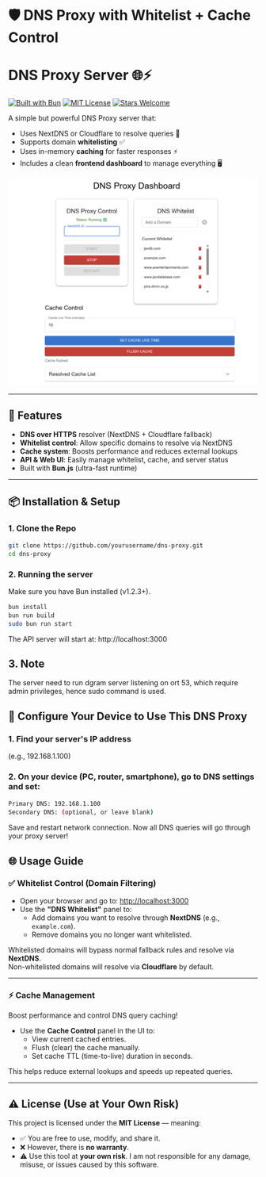 # 🛡️ DNS Proxy with Whitelist + Cache Control

# DNS Proxy Server 🌐⚡

[![Built with Bun](https://img.shields.io/badge/Built%20with-Bun-black?logo=bun&logoColor=white)](https://bun.sh/)
[![MIT License](https://img.shields.io/badge/License-MIT-blue.svg)](LICENSE)
[![Stars Welcome](https://img.shields.io/badge/⭐️-Stars%20Welcome-ff69b4)](https://github.com/yourusername/dns-proxy/stargazers)

A simple but powerful DNS Proxy server that:

- Uses NextDNS or Cloudflare to resolve queries 🔄
- Supports domain **whitelisting** ✅
- Uses in-memory **caching** for faster responses ⚡
- Includes a clean **frontend dashboard** to manage everything 🖥️

![Screenshot](assets/ss01.png)

---

## 🚀 Features

- **DNS over HTTPS** resolver (NextDNS + Cloudflare fallback)
- **Whitelist control**: Allow specific domains to resolve via NextDNS
- **Cache system**: Boosts performance and reduces external lookups
- **API & Web UI**: Easily manage whitelist, cache, and server status
- Built with **Bun.js** (ultra-fast runtime)

---

## 📦 Installation & Setup

### 1. Clone the Repo

```bash
git clone https://github.com/yourusername/dns-proxy.git
cd dns-proxy
```

### 2. Running the server

Make sure you have Bun installed (v1.2.3+).

```bash
bun install
bun run build
sudo bun run start
```

The API server will start at:
http://localhost:3000

## 3. Note

The server need to run dgram server listening on ort 53, which require admin privileges, hence sudo command is used.

## 📡 Configure Your Device to Use This DNS Proxy

### 1. Find your server's IP address

(e.g., 192.168.1.100)

### 2. On your device (PC, router, smartphone), go to DNS settings and set:

```bash
Primary DNS: 192.168.1.100
Secondary DNS: (optional, or leave blank)
```

Save and restart network connection.
Now all DNS queries will go through your proxy server!

## 🌐 Usage Guide

### ✅ Whitelist Control (Domain Filtering)

- Open your browser and go to: [http://localhost:3000](http://localhost:3000)
- Use the **"DNS Whitelist"** panel to:
  - Add domains you want to resolve through **NextDNS** (e.g., `example.com`).
  - Remove domains you no longer want whitelisted.

Whitelisted domains will bypass normal fallback rules and resolve via **NextDNS**.  
Non-whitelisted domains will resolve via **Cloudflare** by default.

---

### ⚡ Cache Management

Boost performance and control DNS query caching!

- Use the **Cache Control** panel in the UI to:
  - View current cached entries.
  - Flush (clear) the cache manually.
  - Set cache TTL (time-to-live) duration in seconds.

This helps reduce external lookups and speeds up repeated queries.

---

## ⚠️ License (Use at Your Own Risk)

This project is licensed under the **MIT License** — meaning:

- ✅ You are free to use, modify, and share it.
- ❌ However, there is **no warranty**.
- ⚠️ Use this tool at **your own risk**. I am not responsible for any damage, misuse, or issues caused by this software.
